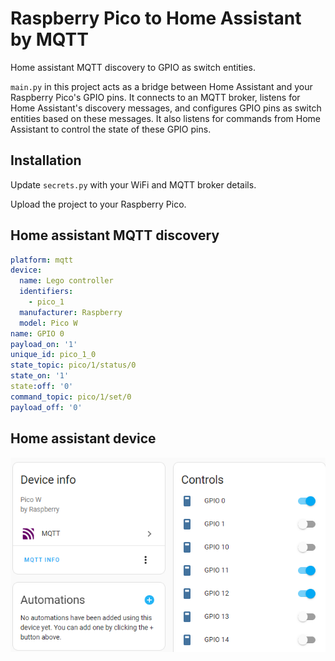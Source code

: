 
# Raspberry Pico to Home Assistant by MQTT 
Home assistant MQTT discovery to GPIO as switch entities.

`main.py` in this project acts as a bridge between Home Assistant and your Raspberry Pico's GPIO pins. It connects to an MQTT broker, listens for Home Assistant's discovery messages, and configures GPIO pins as switch entities based on these messages. It also listens for commands from Home Assistant to control the state of these GPIO pins.

## Installation
Update `secrets.py` with your WiFi and MQTT broker details.

Upload the project to your Raspberry Pico. 

## Home assistant MQTT discovery

```yaml	
platform: mqtt
device:
  name: Lego controller
  identifiers:
    - pico_1
  manufacturer: Raspberry
  model: Pico W
name: GPIO 0
payload_on: '1'
unique_id: pico_1_0
state_topic: pico/1/status/0
state_on: '1'
state:off: '0'
command_topic: pico/1/set/0
payload_off: '0'
```
## Home assistant device
![Home assistant device](doc/hass_device.png)